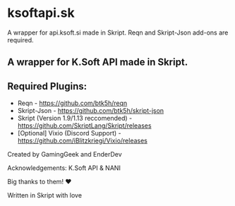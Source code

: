 # ksoftapi.sk
A wrapper for api.ksoft.si made in Skript. Reqn and Skript-Json add-ons are required.

## A wrapper for K.Soft API made in Skript.

## Required Plugins:

* Reqn - https://github.com/btk5h/reqn
* Skript-Json - https://github.com/btk5h/skript-json
* Skript (Version 1.9/1.13 reccomended) - https://github.com/SkriptLang/Skript/releases
* [Optional] Vixio (Discord Support) - https://github.com/iBlitzkriegi/Vixio/releases

Created by GamingGeek and EnderDev

Acknowledgements: K.Soft API & NANI

Big thanks to them! :heart:

Written in Skript with love

